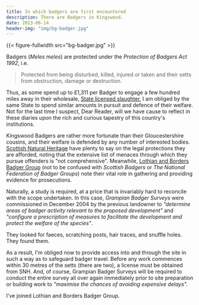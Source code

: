 ```yaml
---
title: In which badgers are first encountered
description: There are Badgers in Kingswood.
date: 2013-06-14
header-img: "img/bg-badger.jpg"
---
```


{{< figure-fullwidth src="bg-badger.jpg" >}}



<span class="newthought">Badgers</span> (_Meles meles_) are protected under the _Protection of Badgers Act 1992_, i.e.

> Protected from being disturbed, killed, injured or taken and their setts from obstruction, damage or destruction.

Thus, as some spend up to £1,311 per Badger to engage a few hundred miles away in their wholesale, [State licensed slaughter](http://www.bbc.co.uk/news/uk-england-25719562), I am obliged by the same State to spend similar amounts in pursuit and defence of their welfare. Not for the last time I suspect, Dear Reader,  will we have cause to reflect in these diaries upon the rich and curious tapestry of this country's institutions.

Kingswood Badgers are rather more fortunate than their Gloucestershire cousins, and their welfare is defended by any number of interested bodies. [Scottish Natural Heritage](http://www.snh.gov.uk/protecting-scotlands-nature/protected-species/which-and-how/mammals/badger-protection/) have plenty to say on the legal protections they are afforded, noting that the extensive list of menaces through which they pursue offenders is "not comprehensive". Meanwhile, [Lothian and Borders Badger Group](http://www.lbbg.org.uk) (not to be confused with _Scottish Badgers_ or _The National Federation of Badger Groups_) note their vital role in gathering and providing evidence for prosecutions.

Naturally, a study is required, at a price that is invariably hard to reconcile with the scope undertaken. In this case, _Grampian Badger Surveys_ were commissioned in December 2004 by the previous landowner to _"determine areas of badger activity relevant to the proposed development"_ and _"configure a prescription of measures to facilitate the development and protect the welfare of the species"_.

They looked for faeces, scratching posts, hair traces, and snuffle holes. They found them.

<object data="http://www.richardlyon.net/pdfs/Badger report-010704.pdf" type="application/pdf" width="600px" height="200px"></object>

As a result, I'm obliged now to provide access into and through the site in such a way as to safeguard badger travel. Before any work commences within 30 metres of the setts (there are two), a license must be obtained from SNH. And, of course, Grampian Badger Surveys will be required to conduct the entire survey all over again immediately prior to site preparation or building work to _"maximise the chances of avoiding expensive delays"._

I've joined Lothian and Borders Badger Group.

